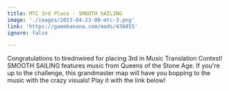 ```yaml
---
title: MTC 3rd Place - SMOOTH SAILING
image: './images/2023-04-23-00-mtc-3.png'
link: 'https://gamebanana.com/mods/436855'
ignore: false

---
```


Congratulations to tirednwired for placing 3rd in Music Translation Contest! SMOOTH SAILING features music from Queens of the Stone Age. If you're up to the challenge, this grandmaster map will have you bopping to the music with the crazy visuals! Play it with the link below!
